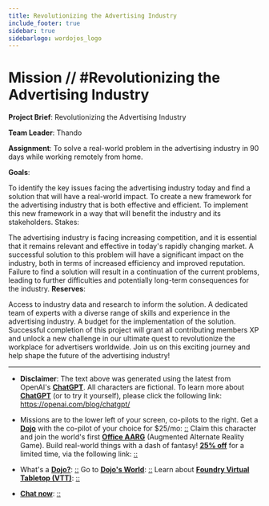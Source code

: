 ```yaml
---
title: Revolutionizing the Advertising Industry
include_footer: true
sidebar: true
sidebarlogo: wordojos_logo
---
```

# Mission // #Revolutionizing the Advertising Industry

**Project Brief**: Revolutionizing the Advertising Industry

**Team Leader**: Thando

**Assignment**: To solve a real-world problem in the advertising industry in 90 days while working remotely from home.

**Goals**:

To identify the key issues facing the advertising industry today and find a solution that will have a real-world impact.
To create a new framework for the advertising industry that is both effective and efficient.
To implement this new framework in a way that will benefit the industry and its stakeholders.
Stakes:

The advertising industry is facing increasing competition, and it is essential that it remains relevant and effective in today's rapidly changing market.
A successful solution to this problem will have a significant impact on the industry, both in terms of increased efficiency and improved reputation.
Failure to find a solution will result in a continuation of the current problems, leading to further difficulties and potentially long-term consequences for the industry.
**Reserves**:

Access to industry data and research to inform the solution.
A dedicated team of experts with a diverse range of skills and experience in the advertising industry.
A budget for the implementation of the solution.
Successful completion of this project will grant all contributing members XP and unlock a new challenge in our ultimate quest to revolutionize the workplace for advertisers worldwide. Join us on this exciting journey and help shape the future of the advertising industry!

---

* **Disclaimer**: The text above was generated using the latest from OpenAI's [**ChatGPT**](https://openai.com/blog/chatgpt/).  All characters are fictional.  To learn more about [**ChatGPT**](https://openai.com/blog/chatgpt/) (or to try it yourself), please click the following link: https://openai.com/blog/chatgpt/

* Missions are to the lower left of your screen, co-pilots to the right. Get a [**Dojo**](https://workmates.live/marketplace) with the co-pilot of your choice for $25/mo: [::](https://workmates.live/marketplace)  Claim this character and join the world's first [**Office AARG**](https://dojos.world) (Augmented Alternate Reality Game). Build real-world things with a dash of fantasy! [**25% off**](https://blog.workmates.live/deal-on-a-dojo) for a limited time, via the following link: [::](https://blog.workmates.live/deal-on-a-dojo) 

* What's a [**Dojo?**](https://workdojos.com): [::](https://workdojos.com)  Go to [**Dojo's World**](https://dojos.world): [::](https://dojos.world)  Learn about [**Foundry Virtual Tabletop (VTT)**](https://foundryvtt.com): [::](https://foundryvtt.com/)

* [**Chat now**](https://chat.workmates.live/channel/support): [::](https://chat.workmates.live/channel/support)